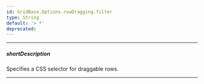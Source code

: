 ```yaml
---
id: GridBase.Options.rowDragging.filter
type: String
default: '> *'
deprecated: 
---
```

---
##### shortDescription
Specifies a CSS selector for draggable rows.

---
<!-- Description goes here -->
